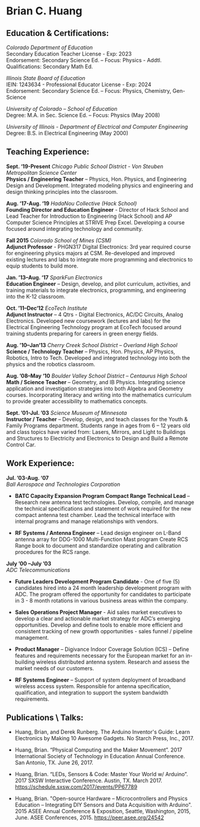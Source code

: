 # Brian C. Huang

## Education & Certifications: 
*Colorado Department of Education*  
Secondary Education Teacher License - Exp: 2023  
Endorsement:  Secondary Science Ed. – Focus: Physics - Addtl. Qualifications:  Secondary Math Ed.  

*Illinois State Board of Education*  
IEIN: 1243634 - Professional Educator License - Exp: 2024  
Endorsement:  Secondary Science Ed. – Focus: Physics,  Chemistry, Gen-Science  

*University of Colorado – School of Education*  
Degree:  M.A. in Sec. Science Ed. –  Focus: Physics (May 2008)  

*University of Illinois - Department of Electrical and Computer Engineering*  
Degree: B.S. in Electrical Engineering (May 2000)  


 ## Teaching Experience:

**Sept. ‘19-Present** *Chicago Public School District - Von Steuben Metropolitan Science Center*  
**Physics / Engineering Teacher** – Physics, Hon. Physics, and Engineering Design and Development. Integrated modeling physics and engineering and design thinking principles into the classroom.

**Aug. ‘17-Aug. ‘19** *HadaNou Collective (Hack School)*  
**Founding Director and Education Engineer** - Director of Hack School and Lead Teacher for Introduction to Engineering (Hack School) and AP Computer Science Principles at STRIVE Prep Excel. Developing a course focused around integrating technology and community.

**Fall 2015** *Colorado School of Mines (CSM)*  
**Adjunct Professor** - PHGN317 Digital Electronics: 3rd year required course for engineering physics majors at CSM. Re-developed and improved existing lectures and labs to integrate more programming and electronics to equip students to build more.

**Jan. ’13–Aug. ‘17** *SparkFun Electronics*  
**Education Engineer** – Design, develop, and pilot curriculum, activities, and training materials to integrate electronics, programming, and engineering into the K-12 classroom. 
 
**Oct. ’11–Dec‘12** *EcoTech Institute*  
**Adjunct Instructor** – 4 Qtrs - Digital Electronics, AC/DC Circuits, Analog Electronics.  Developed new coursework (lectures and labs) for the Electrical Engineering Technology program at EcoTech focused around training students preparing for careers in green energy fields. 
 
**Aug. ’10–Jan‘13** *Cherry Creek School District – Overland High School*  
**Science / Technology Teacher** – Physics, Hon. Physics, AP Physics, Robotics, Intro to Tech.  Developed and integrated technology into both the physics and the robotics classroom. 
 
**Aug. ’08–May ‘10** *Boulder Valley School District – Centaurus High School*  
**Math / Science Teacher** – Geometry, and IB Physics.  Integrating science application and investigation strategies into both Algebra and Geometry courses.  Incorporating literacy and writing into the mathematics curriculum to provide greater accessibility to mathematics concepts. 
 
**Sept. ’01-Jul. ’03** *Science Museum of Minnesota*  
**Instructor / Teacher** – Develop, design, and teach classes for the Youth & Family Programs department.  Students range in ages from 6 – 12 years old and class topics have varied from:  Lasers, Mirrors, and Light to Buildings and Structures to Electricity and Electronics to Design and Build a Remote Control Car.
 
## Work Experience:

**Jul. ’03-Aug. ‘07**    
*Ball Aerospace and Technologies Corporation*  
- **BATC Capacity Expansion Program Compact Range Technical Lead** – Research new antenna test technologies.  Develop, compile, and manage the technical specifications and statement of work required for the new compact antenna test chamber.  Lead the technical interface with internal programs and manage relationships with vendors. 
 
- **RF Systems / Antenna Engineer** – Lead design engineer on L-Band antenna array for DDG-1000 Multi-Function Mast program Create RCS Range book to document and standardize operating and calibration procedures for the RCS range. 
 
**July ’00 –July ’03**  
*ADC Telecommunications*  
- **Future Leaders Development Program Candidate** - One of five (5) candidates hired into a 24 month leadership development program with ADC.  The program offered the opportunity for candidates to participate in 3 - 8 month rotations in various business areas within the company. 

- **Sales Operations Project Manager** - Aid sales market executives to develop a clear and actionable market strategy for ADC’s emerging opportunities. Develop and define tools to enable more efficient and consistent tracking of new growth opportunities - sales funnel / pipeline management.
 
- **Product Manager** – Digivance Indoor Coverage Solution (ICS) – Define features and requirements necessary for the European market for an in-building wireless distributed antenna system. Research and assess the market needs of our customers.  
 
- **RF Systems Engineer** – Support of system deployment of broadband wireless access system.  Responsible for antenna specification, qualification, and integration to support the system bandwidth requirements.


## Publications \ Talks:
- Huang, Brian, and Derek Runberg. The Arduino Inventor's Guide: Learn Electronics by Making 10 Awesome Gadgets. No Starch Press, Inc., 2017.

- Huang, Brian. “Physical Computing and the Maker Movement”. 2017 International Society of Technology in Education Annual Conference. San Antonio, TX.  June 26, 2017.  

- Huang, Brian. “LEDs, Sensors & Code: Master Your World w/ Arduino”. 2017 SXSW Interactive Conference. Austin, TX. March 2017. https://schedule.sxsw.com/2017/events/PP67789

- Huang, Brian.  "Open-source Hardware – Microcontrollers and Physics Education – Integrating DIY Sensors and Data Acquisition with Arduino".  2015 ASEE Annual Conference & Exposition, Seattle, Washington, 2015, June.  ASEE Conferences, 2015.  https://peer.asee.org/24542
